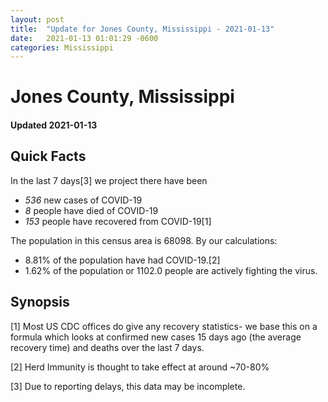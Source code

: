 ```yaml
---
layout: post
title:  "Update for Jones County, Mississippi - 2021-01-13"
date:   2021-01-13 01:01:29 -0600
categories: Mississippi
---
```


# Jones County, Mississippi
#### Updated 2021-01-13

## Quick Facts

In the last 7 days[3] we project there have been
- *536* new cases of COVID-19
- *8* people have died of COVID-19
- *153* people have recovered from COVID-19[1]

The population in this census area is 68098. By our calculations:
- 8.81% of the population have had COVID-19.[2]
- 1.62% of the population or 1102.0 people are actively fighting the virus.

## Synopsis




[1] Most US CDC offices do give any recovery statistics- we base this on a formula which looks at confirmed new cases
15 days ago (the average recovery time) and deaths over the last 7 days.

[2] Herd Immunity is thought to take effect at around ~70-80%

[3] Due to reporting delays, this data may be incomplete.
 
    